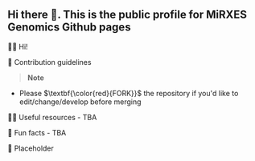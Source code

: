 ## Hi there 👋. This is the public profile for MiRXES Genomics Github pages  
  
🙋‍♀️ Hi!  

🌈 Contribution guidelines  
> __Note__  
- Please $\textbf{\color{red}{FORK}}$ the repository if you'd like to edit/change/develop before merging  

👩‍💻 Useful resources - TBA  

🍿 Fun facts - TBA  

🧙 Placeholder  
